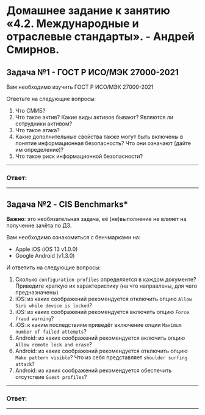 # Домашнее задание к занятию «4.2. Международные и отраслевые стандарты». - Андрей Смирнов.

## Задача №1 - ГОСТ Р ИСО/МЭК 27000-2021

Вам необходимо изучить ГОСТ Р ИСО/МЭК 27000-2021

Ответьте на следующие вопросы:
1. Что СМИБ?
1. Что такое актив? Какие виды активов бывают? Являются ли сотрудники активом?
1. Что такое атака?
1. Какие дополнительные свойства также могут быть включены в понятие информационная безопасность? Что они означают (дайте им определение)?
1. Что такое риск информационной безопасности?


-----

### Ответ:




-----


## Задача №2 - CIS Benchmarks*

**Важно**: это необязательная задача, её (не)выполнение не влияет на получение зачёта по ДЗ.

Вам необходимо ознакомиться с бенчмарками на:
* Apple iOS (iOS 13 v1.0.0)
* Google Android (v1.3.0)

И ответить на следующие вопросы:
1. Сколько `configuration profiles` определяется в каждом документе? Приведите краткую их характеристику (на что направлены, для чего предназначены)
1. iOS: из каких соображений рекомендуется отключить опцию `Allow Siri while device is locked`?
1. iOS: из каких соображений рекомендуется включить опцию `Force fraud warning`?
1. iOS: к каким последствиям приведёт включение опции `Maximum number of failed attempts`?
1. Android: из каких соображений рекомендуется включить опцию `Allow remote lock and erase`?
1. Android: из каких соображений рекомендуется отключить опцию `Make pattern visible`? Что из себя представляет `shoulder surfing attack`?
1. Android: из каких соображений рекомендуется обеспечить отсутствие `Guest profiles`?



-----

### Ответ:




-----
